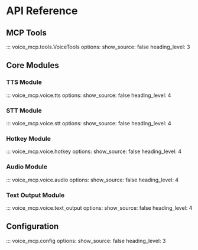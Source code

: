 # API Reference

## MCP Tools

::: voice_mcp.tools.VoiceTools
    options:
      show_source: false
      heading_level: 3

## Core Modules

### TTS Module

::: voice_mcp.voice.tts
    options:
      show_source: false
      heading_level: 4

### STT Module

::: voice_mcp.voice.stt
    options:
      show_source: false
      heading_level: 4

### Hotkey Module

::: voice_mcp.voice.hotkey
    options:
      show_source: false
      heading_level: 4

### Audio Module

::: voice_mcp.voice.audio
    options:
      show_source: false
      heading_level: 4

### Text Output Module

::: voice_mcp.voice.text_output
    options:
      show_source: false
      heading_level: 4

## Configuration

::: voice_mcp.config
    options:
      show_source: false
      heading_level: 3
